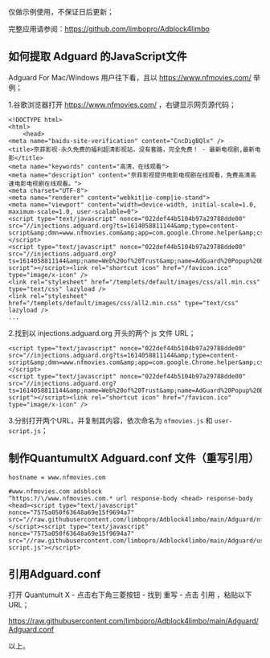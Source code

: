 仅做示例使用，不保证日后更新；

完整应用请参阅：https://github.com/limbopro/Adblock4limbo

## 如何提取 Adguard 的JavaScript文件
Adguard For Mac/Windows 用户往下看，且以 https://www.nfmovies.com/ 举例；

1.谷歌浏览器打开 https://www.nfmovies.com/ ，右键显示网页源代码；

```
<!DOCTYPE html>
<html>
	<head>
<meta name="baidu-site-verification" content="CncDigBQlx" />
<title>奈菲影视-永久免费的福利超清影视站，没有套路，完全免费！ - 最新电视剧,最新电影</title>
<meta name="keywords" content="高清，在线观看">
<meta name="description" content="奈菲影视提供电影电视剧在线观看，免费高清高速电影电视剧在线观看。">
<meta charset="UTF-8">
<meta name="renderer" content="webkit|ie-comp|ie-stand">
<meta name="viewport" content="width=device-width, initial-scale=1.0, maximum-scale=1.0, user-scalable=0">
<script type="text/javascript" nonce="022def44b5104b97a29788dde00" src="//injections.adguard.org?ts=1614058811144&amp;type=content-script&amp;dmn=www.nfmovies.com&amp;app=com.google.Chrome.helper&amp;css=1&amp;js=1&amp;gcss=1&amp;rel=1&amp;rji=1&amp;sbe=0&amp;stealth=1&amp;uag=TW96aWxsYS81LjAgKE1hY2ludG9zaDsgSW50ZWwgTWFjIE9TIFggMTFfMV8wKSBBcHBsZVdlYktpdC81MzcuMzYgKEtIVE1MLCBsaWtlIEdlY2tvKSBDaHJvbWUvODguMC40MzI0LjE4MiBTYWZhcmkvNTM3LjM2"></script>
<script type="text/javascript" nonce="022def44b5104b97a29788dde00" src="//injections.adguard.org?ts=1614058811144&amp;name=Web%20of%20Trust&amp;name=AdGuard%20Popup%20Blocker&amp;name=AdGuard%20Extra&amp;type=user-script"></script><link rel="shortcut icon" href="/favicon.ico" type="image/x-icon" />
<link rel="stylesheet" href="/templets/default/images/css/all.min.css" type="text/css" lazyload />
<link rel="stylesheet" href="/templets/default/images/css/all2.min.css" type="text/css" lazyload />
...
```

2.找到以 injections.adguard.org 开头的两个 js 文件 URL；

```
<script type="text/javascript" nonce="022def44b5104b97a29788dde00" src="//injections.adguard.org?ts=1614058811144&amp;type=content-script&amp;dmn=www.nfmovies.com&amp;app=com.google.Chrome.helper&amp;css=1&amp;js=1&amp;gcss=1&amp;rel=1&amp;rji=1&amp;sbe=0&amp;stealth=1&amp;uag=TW96aWxsYS81LjAgKE1hY2ludG9zaDsgSW50ZWwgTWFjIE9TIFggMTFfMV8wKSBBcHBsZVdlYktpdC81MzcuMzYgKEtIVE1MLCBsaWtlIEdlY2tvKSBDaHJvbWUvODguMC40MzI0LjE4MiBTYWZhcmkvNTM3LjM2"></script>
<script type="text/javascript" nonce="022def44b5104b97a29788dde00" src="//injections.adguard.org?ts=1614058811144&amp;name=Web%20of%20Trust&amp;name=AdGuard%20Popup%20Blocker&amp;name=AdGuard%20Extra&amp;type=user-script"></script><link rel="shortcut icon" href="/favicon.ico" type="image/x-icon" />
```

3.分别打开两个URL，并复制其内容，依次命名为 `nfmovies.js` 和 `user-script.js`；

## 制作QuantumultX Adguard.conf 文件（重写引用）

```
hostname = www.nfmovies.com

#www.nfmovies.com adsblock
^https:?/\/www.nfmovies.com.* url response-body <head> response-body <head><script type="text/javascript" nonce="7575a050f63648a69e15f9694a7" src="//raw.githubusercontent.com/limbopro/Adblock4limbo/main/Adguard/nfmovies.js"></script><script type="text/javascript" nonce="7575a050f63648a69e15f9694a7" src="//raw.githubusercontent.com/limbopro/Adblock4limbo/main/Adguard/user-script.js"></script>
```

## 引用Adguard.conf

打开 Quantumult X  - 点击右下角三菱按钮 - 找到 重写 - 点击 引用 ，粘贴以下 URL；

https://raw.githubusercontent.com/limbopro/Adblock4limbo/main/Adguard/Adguard.conf

以上。

